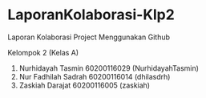# LaporanKolaborasi-Klp2
Laporan Kolaborasi Project Menggunakan Github

Kelompok 2 (Kelas A)
1. Nurhidayah Tasmin 60200116029 (NurhidayahTasmin)
2. Nur Fadhilah Sadrah 60200116014 (dhilasdrh)
3. Zaskiah Darajat 60200116005 (zaskiah)
